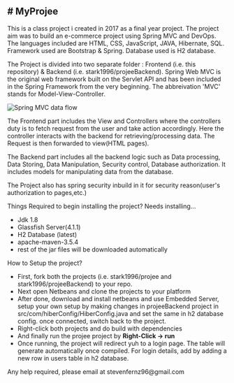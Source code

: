 <h2># MyProjee</h2>
<p>     This is a class project i created in 2017 as a final year project. The project aim was to build an e-commerce project using Spring MVC and DevOps. The languages included are HTML, CSS, JavaScript, JAVA, Hibernate, SQL. Framework used are Bootstrap & Spring. Database used is H2 database.</p>
<p>     The Project is divided into two separate folder : Frontend (i.e. this repository) & Backend (i.e. stark1996/projeeBackend). 
     Spring Web MVC is the original web framework built on the Servlet API and has been included in the Spring Framework from the very beginning. The abbreivation 'MVC' stands for Model-View-Controller.</p>
<img src="https://www.google.co.in/url?sa=i&source=images&cd=&cad=rja&uact=8&ved=2ahUKEwj78tmfy4rfAhUBU30KHVOfCxsQjRx6BAgBEAU&url=https%3A%2F%2Fwww.javainterviewpoint.com%2Fspring-mvc-flow-diagram%2F&psig=AOvVaw2NqzOBX3D0wTw9azzZDdeU&ust=1544164517936698" alt="Spring MVC data flow">
<p>     The Frontend part includes the View and Controllers where the controllers duty is to fetch request from the user and take action accordingly. Here the controller interacts with the backend for retrieving/processing data. The Request is then forwarded to view(HTML pages). </p>
<p>     The Backend part includes all the backend logic such as Data processing, Data Storing, Data Manipulation, Security control, Database authorization. It includes models for manipulating data from the database.</p>
<p>     The Project also has spring security inbuild in it for security reason(user's authorization to pages,etc.)</p>

Things Required to begin installing the project?
Needs installing...
<ul>
<li>Jdk 1.8</li>
<li>Glassfish Server(4.1.1)</li>
<li>H2 Database (latest)</li>
<li>apache-maven-3.5.4</li>
<li>rest of the jar files will be downloaded automatically</li>
</ul>

How to Setup the project?
<ul>
<li>First, fork both the projects (i.e. stark1996/projee and stark1996/projeeBackend) to your repo.</li>
<li>Next open Netbeans and clone the projects to your platform</li>
<li>After done, download and install netbeans and use Embedded Server, setup your own setup by making changes in projeeBackend project in src/com/hiberConfig/HiberConfig.java and set the same in h2 database config. once connected, switch back to the project. </li>
<li>Right-click both projects and do build with dependencies</li>
<li>And finally run the projee project by <b>Right-Click -> run</b></li>
<li>Once running, the project will redirect yuh to a login page. The table will generate automatically once compiled. For login details, add by adding a new row in users table in h2 database.</li>
</ul>

<p>Any help required, please email at stevenfernz96@gmail.com</p>
    
